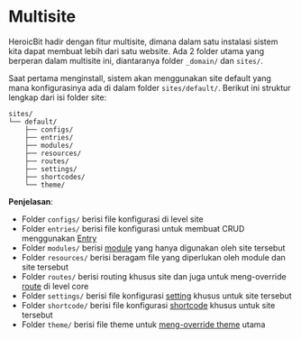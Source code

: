 # Multisite

HeroicBit hadir dengan fitur multisite, dimana dalam satu instalasi sistem kita dapat membuat lebih dari satu website. Ada 2 folder utama yang berperan dalam multisite ini, diantaranya folder `_domain/` dan `sites/`.

Saat pertama menginstall, sistem akan menggunakan site default yang mana konfigurasinya ada di dalam folder `sites/default/`. Berikut ini struktur lengkap dari isi folder site:

```
sites/
└── default/
    ├── configs/
    ├── entries/
    ├── modules/
    ├── resources/
    ├── routes/
    ├── settings/
    ├── shortcodes/
    └── theme/
```
**Penjelasan**:
- Folder `configs/` berisi file konfigurasi di level site
- Folder `entries/` berisi file konfigurasi untuk membuat CRUD menggunakan [Entry](Membuat-Entry.md)
- Folder `modules/` berisi [module](Membuat-Modul.md) yang hanya digunakan oleh site tersebut
- Folder `resources/` berisi beragam file yang diperlukan oleh module dan site tersebut 
- Folder `routes/` berisi routing khusus site dan juga untuk meng-override [route](Route.md) di level core
- Folder `settings/` berisi file konfigurasi [setting](Setting.md) khusus untuk site tersebut
- Folder `shortcode/` berisi file konfigurasi [shortcode](Shortcode.md) khusus untuk site tersebut
- Folder `theme/` berisi file theme untuk [meng-override theme](Membuat-Tema.md) utama